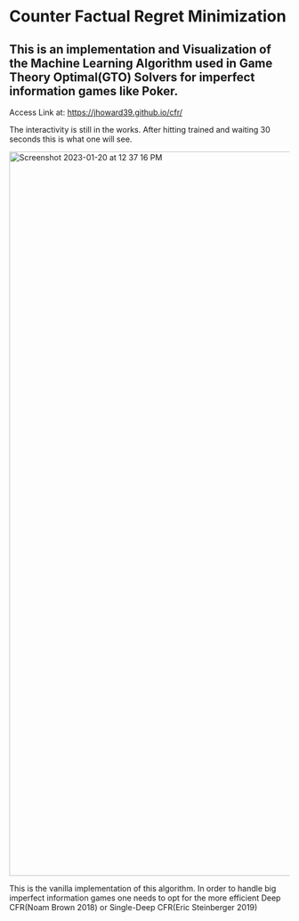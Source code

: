 # Counter Factual Regret Minimization 

## This is an implementation and Visualization of the Machine Learning Algorithm used in Game Theory Optimal(GTO) Solvers for imperfect information games like Poker.

Access Link at: https://jhoward39.github.io/cfr/

The interactivity is still in the works. After hitting trained and waiting 30 seconds this is what one will see.

<img width="1301" alt="Screenshot 2023-01-20 at 12 37 16 PM" src="https://user-images.githubusercontent.com/70383367/213766669-5da9c1b9-1b43-4bf4-a237-2299e8fcae75.png">

This is the vanilla implementation of this algorithm. In order to handle big imperfect information games one needs to opt for the more efficient Deep CFR(Noam Brown 2018) or Single-Deep CFR(Eric Steinberger 2019)
